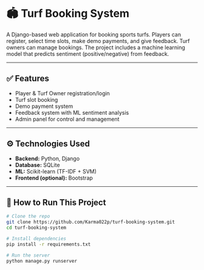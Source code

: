 # 🏟️ Turf Booking System

A Django-based web application for booking sports turfs. Players can register, select time slots, make demo payments, and give feedback. Turf owners can manage bookings. The project includes a machine learning model that predicts sentiment (positive/negative) from feedback.

---

## ✅ Features
- Player & Turf Owner registration/login
- Turf slot booking
- Demo payment system
- Feedback system with ML sentiment analysis
- Admin panel for control and management

---

## ⚙️ Technologies Used
- **Backend:** Python, Django
- **Database:** SQLite
- **ML:** Scikit-learn (TF-IDF + SVM)
- **Frontend (optional):** Bootstrap

---

## 🚀 How to Run This Project

```bash
# Clone the repo
git clone https://github.com/Karma022p/turf-booking-system.git
cd turf-booking-system

# Install dependencies
pip install -r requirements.txt

# Run the server
python manage.py runserver
